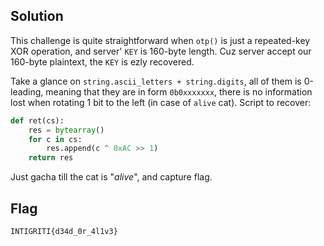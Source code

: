 ## Solution

This challenge is quite straightforward when `otp()` is just a repeated-key XOR operation, and server' `KEY` is 160-byte length. Cuz server accept our 160-byte plaintext, the `KEY` is ezly recovered.     


Take a glance on `string.ascii_letters + string.digits`, all of them is 0-leading, meaning that they are in form `0b0xxxxxxx`, there is no information lost when rotating 1 bit to the left (in case of `alive` cat). Script to recover:

```python
def ret(cs):
    res = bytearray()
    for c in cs:
        res.append(c ^ 0xAC >> 1)
    return res
```

Just gacha till the cat is "_alive_", and capture flag.


## Flag
```
INTIGRITI{d34d_0r_4l1v3}
```
